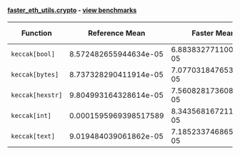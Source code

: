 #### [faster_eth_utils.crypto](https://github.com/BobTheBuidler/faster-eth-utils/blob/renovate/major-github-artifact-actions/faster_eth_utils/crypto.py) - [view benchmarks](https://github.com/BobTheBuidler/faster-eth-utils/blob/renovate/major-github-artifact-actions/benchmarks/test_crypto_benchmarks.py)

| Function | Reference Mean | Faster Mean | % Change | Speedup (%) | x Faster | Faster |
|----------|---------------|-------------|----------|-------------|----------|--------|
| `keccak[bool]` | 8.572482655944634e-05 | 6.883832771100028e-05 | 19.70% | 24.53% | 1.25x | ✅ |
| `keccak[bytes]` | 8.737328290411914e-05 | 7.07703184765383e-05 | 19.00% | 23.46% | 1.23x | ✅ |
| `keccak[hexstr]` | 9.804993164328614e-05 | 7.560828173608276e-05 | 22.89% | 29.68% | 1.30x | ✅ |
| `keccak[int]` | 0.0001595969398517589 | 8.343568167211236e-05 | 47.72% | 91.28% | 1.91x | ✅ |
| `keccak[text]` | 9.019484039061862e-05 | 7.185233746865465e-05 | 20.34% | 25.53% | 1.26x | ✅ |
